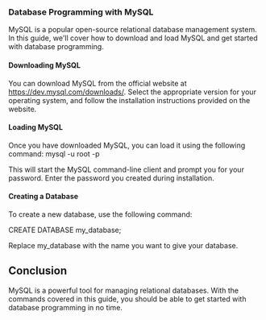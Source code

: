 ### Database Programming with MySQL

MySQL is a popular open-source relational database management system. In this guide, we'll cover how to download and load MySQL and get started with database programming.

#### Downloading MySQL

You can download MySQL from the official website at https://dev.mysql.com/downloads/. Select the appropriate version for your operating system, and follow the installation instructions provided on the website.

#### Loading MySQL

Once you have downloaded MySQL, you can load it using the following command: mysql -u root -p

This will start the MySQL command-line client and prompt you for your password. Enter the password you created during installation.

#### Creating a Database

To create a new database, use the following command:

CREATE DATABASE my_database;

Replace my_database with the name you want to give your database.

## Conclusion
MySQL is a powerful tool for managing relational databases. With the commands covered in this guide, you should be able to get started with database programming in no time.


